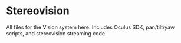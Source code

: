 Stereovision
============

All files for the Vision system here. Includes Oculus SDK, pan/tilt/yaw scripts, and stereovision streaming code.
